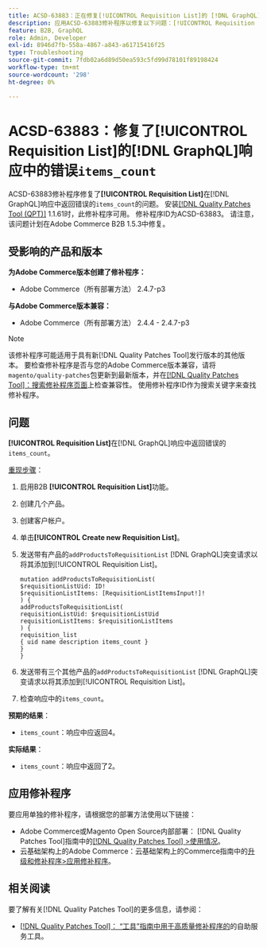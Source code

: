```yaml
---
title: ACSD-63883：正在修复[!UICONTROL Requisition List]的 [!DNL GraphQL] 响应中错误的“items_count”
description: 应用ACSD-63883修补程序以修复以下问题：[!UICONTROL Requisition List]在 [!DNL GraphQL] 响应中返回错误的“items_count”。
feature: B2B, GraphQL
role: Admin, Developer
exl-id: 8946d7fb-558a-4867-a843-a61715416f25
type: Troubleshooting
source-git-commit: 7fdb02a6d89d50ea593c5fd99d78101f89198424
workflow-type: tm+mt
source-wordcount: '298'
ht-degree: 0%

---
```


# ACSD-63883：修复了[!UICONTROL Requisition List]的[!DNL GraphQL]响应中的错误`items_count`

ACSD-63883修补程序修复了&#x200B;**[!UICONTROL Requisition List]**&#x200B;在[!DNL GraphQL]响应中返回错误的`items_count`的问题。 安装[[!DNL Quality Patches Tool (QPT)]](/help/tools/quality-patches-tool/quality-patches-tool-to-self-serve-quality-patches.md) 1.1.61时，此修补程序可用。 修补程序ID为ACSD-63883。 请注意，该问题计划在Adobe Commerce B2B 1.5.3中修复。

## 受影响的产品和版本

**为Adobe Commerce版本创建了修补程序：**

* Adobe Commerce（所有部署方法） 2.4.7-p3

**与Adobe Commerce版本兼容：**

* Adobe Commerce（所有部署方法） 2.4.4 - 2.4.7-p3

>[!NOTE]
>
>该修补程序可能适用于具有新[!DNL Quality Patches Tool]发行版本的其他版本。 要检查修补程序是否与您的Adobe Commerce版本兼容，请将`magento/quality-patches`包更新到最新版本，并在[[!DNL Quality Patches Tool]：搜索修补程序页面](https://experienceleague.adobe.com/tools/commerce-quality-patches/index.html?lang=zh-Hans)上检查兼容性。 使用修补程序ID作为搜索关键字来查找修补程序。

## 问题

**[!UICONTROL Requisition List]**&#x200B;在[!DNL GraphQL]响应中返回错误的`items_count`。


<u>重现步骤</u>：

1. 启用B2B **[!UICONTROL Requisition List]**&#x200B;功能。
1. 创建几个产品。
1. 创建客户帐户。
1. 单击&#x200B;**[!UICONTROL Create new Requisition List]**。
1. 发送带有产品的`addProductsToRequisitionList` [!DNL GraphQL]突变请求以将其添加到[!UICONTROL Requisition List]。

   ```
   mutation addProductsToRequisitionList(
   $requisitionListUid: ID!
   $requisitionListItems: [RequisitionListItemsInput!]!
   ) {
   addProductsToRequisitionList(
   requisitionListUid: $requisitionListUid
   requisitionListItems: $requisitionListItems
   ) {
   requisition_list
   { uid name description items_count }
   }
   }
   ```

1. 发送带有三个其他产品的`addProductsToRequisitionList` [!DNL GraphQL]突变请求以将其添加到[!UICONTROL Requisition List]。
1. 检查响应中的`items_count`。

**预期的结果**：

* `items_count`：响应中应返回4。

**实际结果**：

* `items_count`：响应中返回了2。

## 应用修补程序

要应用单独的修补程序，请根据您的部署方法使用以下链接：

* Adobe Commerce或Magento Open Source内部部署： [!DNL Quality Patches Tool]指南中的[[!DNL Quality Patches Tool] >使用情况](/help/tools/quality-patches-tool/usage.md)。
* 云基础架构上的Adobe Commerce：云基础架构上的Commerce指南中的[升级和修补程序>应用修补程序](https://experienceleague.adobe.com/docs/commerce-cloud-service/user-guide/develop/upgrade/apply-patches.html?lang=zh-Hans)。


## 相关阅读

要了解有关[!DNL Quality Patches Tool]的更多信息，请参阅：

* [[!DNL Quality Patches Tool]： “工具”指南中用于高质量修补程序的](/help/tools/quality-patches-tool/quality-patches-tool-to-self-serve-quality-patches.md)的自助服务工具。
